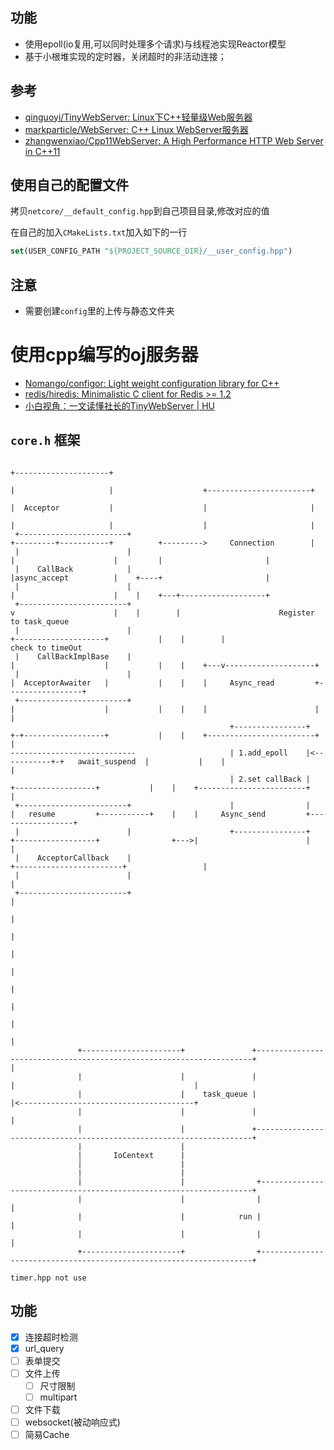 ## 功能

- 使用epoll(io复用,可以同时处理多个请求)与线程池实现Reactor模型
- 基于小根堆实现的定时器，关闭超时的非活动连接；

## 参考

- [qinguoyi/TinyWebServer: Linux下C++轻量级Web服务器](https://github.com/qinguoyi/TinyWebServer)
- [markparticle/WebServer: C++ Linux WebServer服务器](https://github.com/markparticle/WebServer)
- [zhangwenxiao/Cpp11WebServer: A High Performance HTTP Web Server in C++11](https://github.com/zhangwenxiao/Cpp11WebServer)
## 使用自己的配置文件

拷贝`netcore/__default_config.hpp`到自己项目目录,修改对应的值

在自己的加入`CMakeLists.txt`加入如下的一行

```cmake
set(USER_CONFIG_PATH "${PROJECT_SOURCE_DIR}/__user_config.hpp")
```
## 注意

- 需要创建`config`里的上传与静态文件夹


# 使用cpp编写的oj服务器

- [Nomango/configor: Light weight configuration library for C++](https://github.com/Nomango/configor)
- [redis/hiredis: Minimalistic C client for Redis >= 1.2](https://github.com/redis/hiredis)
- [小白视角：一文读懂社长的TinyWebServer | HU](https://huixxi.github.io/2020/06/02/%E5%B0%8F%E7%99%BD%E8%A7%86%E8%A7%92%EF%BC%9A%E4%B8%80%E6%96%87%E8%AF%BB%E6%87%82%E7%A4%BE%E9%95%BF%E7%9A%84TinyWebServer/#more)


## `core.h` 框架
```
                                                                               +---------------------+
                                                                               |                     |                    +-----------------------+
                                                                               |  Acceptor           |                    |                       |
                                                                               |                     |                    |                       |
 +------------------------+                                                    +---------+-----------+          +--------->     Connection        |
 |                        |                                                              |                      |         |                       |
 |    CallBack            |                                                              |async_accept          |    +----+                       |
 |                        |                                                              |                      |    |    +---+-------------------+
 +------------------------+                                                              v                      |    |        |                      Register to task_queue
 |                        |                                                    +--------------------+           |    |        |                      check to timeOut
 |    CallBackImplBase    |                                                    |                    |           |    |    +---v--------------------+
 |                        |                                                    |  AcceptorAwaiter   |           |    |    |     Async_read         +-----------------+
 +------------------------+                                                    |                    |           |    |    |                        |                 |
                                                 +----------------+            +-+------------------+           |    |    +------------------------+                 |
----------------------------                     | 1.add_epoll    |<-----------+-+   await_suspend  |           |    |                                               |
                                                 | 2.set callBack |              +------------------+           |    |    +------------------------+                 |
 +------------------------+                      |                |              |   resume         +-----------+    |    |     Async_send         +-----------------+
 |                        |                      +----------------+              +------------------+                +--->|                        |                 |
 |    AcceptorCallback    |                                                                                               +------------------------+                 |
 |                        |                                                                                                                                          |
 +------------------------+                                                                                                                                          |
                                                                                                                                                                     |
                                                                                                                                                                     |
                                                                                                                                                                     |
                                                                                                                                                                     |
                                                                                                                                                                     |
                                                                                                                                                                     |
                                                                                                                                                                     |
                                                                                                                                                                     |
               +----------------------+               +---------------------------------------------------------------------+                                        |
               |                      |               |                                                                     |                                        |
               |                      |    task_queue |                                                                     |<---------------------------------------+
               |                      |               |                                                                     |
               |                      |               +---------------------------------------------------------------------+
               |                      |
               |       IoCentext      |
               |                      |
               |                      |
               |                      |                +--------------------------------------------------------------------+
               |                      |                |                                                                    |
               |                      |            run |                                                                    |
               |                      |                |                                                                    |
               +----------------------+                +--------------------------------------------------------------------+
```

```
timer.hpp not use
```

## 功能

- [x] 连接超时检测
- [x] url_query
- [ ] 表单提交
- [ ] 文件上传
    - [ ] 尺寸限制
    - [ ] multipart
- [ ] 文件下载
- [ ] websocket(被动响应式)
- [ ] 简易Cache
